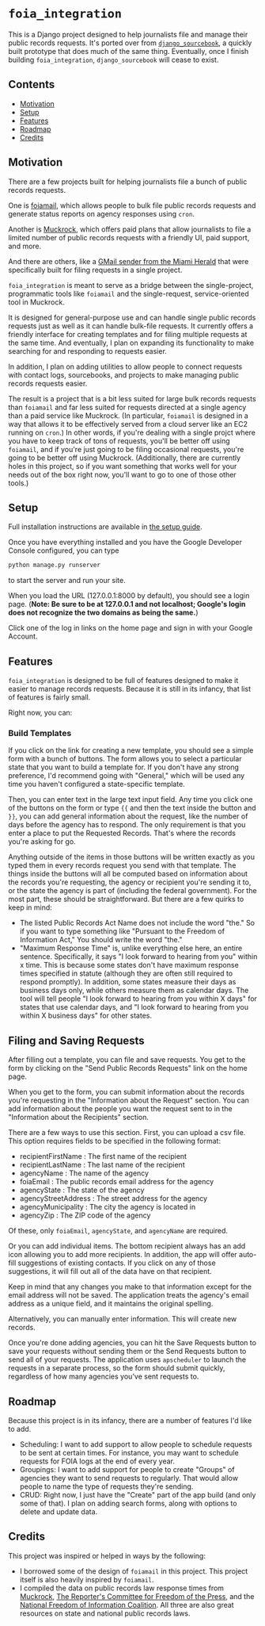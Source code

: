 # `foia_integration`

This is a Django project designed to help journalists file and manage their public records requests. It's ported over from [`django_sourcebook`](https://github.com/maxblee/django_sourcebook), a quickly built prototype that does much of the same thing. Eventually, once I finish building `foia_integration`, `django_sourcebook` will cease to exist.

## Contents
- [Motivation](#motivation)
- [Setup](#setup)
- [Features](#features)
- [Roadmap](#roadmap)
- [Credits](#credits)

## Motivation

There are a few projects built for helping journalists file a bunch of public records requests.

One is [foiamail](https://github.com/bettergov/foiamail), which allows people to bulk file public records requests and generate status reports on agency responses using `cron`.

Another is [Muckrock](https://www.muckrock.com/), which offers paid plans that allow journalists to file a limited number of public records requests with a friendly UI, paid support, and more.

And there are others, like a [GMail sender from the Miami Herald](https://github.com/mcclatchy/gun-deaths) that were specifically built for filing requests in a single project.

`foia_integration` is meant to serve as a bridge between the single-project, programmatic tools like `foiamail` and the single-request, service-oriented tool in Muckrock.

It is designed for general-purpose use and can handle single public records requests just as well as it can handle bulk-file requests. It currently offers a friendly interface for creating templates and for filing multiple requests at the same time. And eventually, I plan on expanding its functionality to make searching for and responding to requests easier.

In addition, I plan on adding utilities to allow people to connect requests with contact logs, sourcebooks, and projects to make managing public records requests easier.

The result is a project that is a bit less suited for large bulk records requests than `foiamail` and far less suited for requests directed at a single agency than a paid service like Muckrock. (In particular, `foiamail` is designed in a way that allows it to be effectively served from a cloud server like an EC2 running on `cron`.) In other words, if you're dealing with a single projct where you have to keep track of tons of requests, you'll be better off using `foiamail`, and if you're just going to be filing occasional requests, you're going to be better off using Muckrock. (Additionally, there are currently holes in this project, so if you want something that works well for your needs out of the box right now, you'll want to go to one of those other tools.)

## Setup

Full installation instructions are available in [the setup guide](https://www.github.com/maxblee/foia_integration/blob/master/SETUP.md).

Once you have everything installed and you have the Google Developer Console configured, you can type

```sh
python manage.py runserver
```

to start the server and run your site. 

When you load the URL (127.0.0.1:8000 by default), you should see a login page. (**Note: Be sure to be at 127.0.0.1 and not localhost; Google's login does not recognize the two domains as being the same.**)

Click one of the log in links on the home page and sign in with your Google Account.

## Features

`foia_integration` is designed to be full of features designed to make it easier to manage records requests. Because it is still in its infancy, that list of features is fairly small.

Right now, you can:

### Build Templates

If you click on the link for creating a new template, you should see a simple form with a bunch of buttons. The form allows you to select a particular state that you want to build a template for. If you don't have any strong preference, I'd recommend going with "General," which will be used any time you haven't configured a state-specific template.

Then, you can enter text in the large text input field. Any time you click one of the buttons on the form or type `{{` and then the text inside the button and `}}`, you can add general information about the request, like the number of days before the agency has to respond. The only requirement is that you enter a place to put the Requested Records. That's where the records you're asking for go.

Anything outside of the items in those buttons will be written exactly as you typed them in every records request you send with that template. The things inside the buttons will all be computed based on information about the records you're requesting, the agency or recipient you're sending it to, or the state the agency is part of (including the federal government). For the most part, these should be straightforward. But there are a few quirks to keep in mind:

- The listed Public Records Act Name does not include the word "the." So if you want to type something like "Pursuant to the Freedom of Information Act," You should write the word "the."
- "Maximum Response Time" is, unlike everything else here, an entire sentence. Specifically, it says "I look forward to hearing from you" within x time. This is because some states don't have maximum response times specified in statute (although they are often still required to respond promptly). In addition, some states measure their days as business days only, while others measure them as calendar days. The tool will tell people "I look forward to hearing from you within X days" for states that use calendar days, and "I look forward to hearing from you within X business days" for other states.

## Filing and Saving Requests

After filling out a template, you can file and save requests. You get to the form by clicking on the "Send Public Records Requests" link on the home page.

When you get to the form, you can submit information about the records you're requesting in the "Information about the Request" section. You can add information about the people you want the request sent to in the "Information about the Recipients" section.

There are a few ways to use this section. First, you can upload a csv file. This option requires fields to be specified in the following format:

- recipientFirstName : The first name of the recipient
- recipientLastName : The last name of the recipient
- agencyName : The name of the agency
- foiaEmail : The public records email address for the agency
- agencyState : The state of the agency
- agencyStreetAddress : The street address for the agency
- agencyMunicipality : The city the agency is located in
- agencyZip : The ZIP code of the agency

Of these, only `foiaEmail`, `agencyState`, and `agencyName` are required.

Or you can add individual items. The bottom recipient always has an add icon allowing you to add more recipients. In addition, the app will offer auto-fill suggestions of existing contacts. If you click on any of those suggestions, it will fill out all of the data have on that recipient.

Keep in mind that any changes you make to that information except for the email address will not be saved. The application treats the agency's email address as a unique field, and it maintains the original spelling. 

Alternatively, you can manually enter information. This will create new records.

Once you're done adding agencies, you can hit the Save Requests button to save your requests without sending them or the Send Requests button to send all of your requests. The application uses `apscheduler` to launch the requests in a separate process, so the form should submit quickly, regardless of how many agencies you've sent requests to.

## Roadmap

Because this project is in its infancy, there are a number of features I'd like to add.

- Scheduling: I want to add support to allow people to schedule requests to be sent at certain times. For instance, you may want to schedule requests for FOIA logs at the end of every year. 
- Groupings: I want to add support for people to create "Groups" of agencies they want to send requests to regularly. That would allow people to name the type of requests they're sending.
- CRUD: Right now, I just have the "Create" part of the app build (and only some of that). I plan on adding search forms, along with options to delete and update data.

## Credits

This project was inspired or helped in ways by the following:

- I borrowed some of the design of `foiamail` in this project. This project itself is also
heavily inspired by `foiamail`.
- I compiled the data on public records law response times from [Muckrock](https://www.muckrock.com/), [The Reporter's Committee for Freedom of the Press](https://www.rcfp.org/), and the [National Freedom of Information Coalition](https://www.nfoic.org/). All three are also great resources on state and national public records laws.